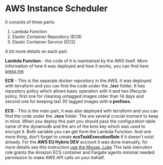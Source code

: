 # AWS Instance Scheduler
It consists of three parts:

 1. Lambda Function
 2. Elastic Container Repository (ECR)
 3. Elastic Container Service (ECS)

A bit more details on each part.

**Lambda Function** - the code of it is maintained by the AWS itself. More information of how it was deployed and how it works, you can find here [press me](https://docs.aws.amazon.com/solutions/latest/instance-scheduler/deployment.html#step1)

**ECR** - This is the separate docker repository in the AWS, it was deployed with terraform and you can find the code under the **./ecr** folder. It has repository policy which allows basic operation with it and two lifecycle policy, first one for cleaning untagged images older than 14 days and second one for keeping last 30 tagged images with **v prefixes**.

**ECS** - This is the main part, it was also deployed with terraform and you can find the code under the **./ecs** folder. The are several crucial moment to keep in mind. When you deploy this part you should pass the configuration table name of the dynamodb and the arn of the kms key which was used to encrypt it. Both variable you can get form the Lambda Function.  And one more thing, don't forget to create **ecsTaskExecutionRole** if it doesn't exist already. For the **AWS EU Hybris DEV** account it was done manually, for more details see this instruction [use the Mouse, Luke](https://docs.aws.amazon.com/AmazonECS/latest/developerguide/task_execution_IAM_role.html)
This task execution role grants the Amazon ECS container and Fargate agents minimal needed permission to make AWS API calls on your behalf.
